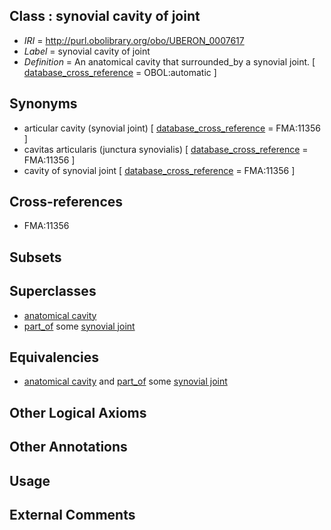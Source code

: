 
## Class : synovial cavity of joint

 * *IRI* = http://purl.obolibrary.org/obo/UBERON_0007617
 * *Label* = synovial cavity of joint
 * *Definition* = An anatomical cavity that surrounded_by a synovial joint. [ [database_cross_reference](../../ef/oboInOwl#hasDbXref.md) = OBOL:automatic ]

## Synonyms

 * articular cavity (synovial joint) [ [database_cross_reference](../../ef/oboInOwl#hasDbXref.md) = FMA:11356 ]
 * cavitas articularis (junctura synovialis) [ [database_cross_reference](../../ef/oboInOwl#hasDbXref.md) = FMA:11356 ]
 * cavity of synovial joint [ [database_cross_reference](../../ef/oboInOwl#hasDbXref.md) = FMA:11356 ]

## Cross-references

 * FMA:11356

## Subsets


## Superclasses

 * [anatomical cavity](../../UBERON/53/UBERON_0002553.md)
 * [part_of](../../BFO/50/BFO_0000050.md) some [synovial joint](../../UBERON/17/UBERON_0002217.md)

## Equivalencies

 * [anatomical cavity](../../UBERON/53/UBERON_0002553.md) and [part_of](../../BFO/50/BFO_0000050.md) some [synovial joint](../../UBERON/17/UBERON_0002217.md)

## Other Logical Axioms


## Other Annotations


## Usage


## External Comments

